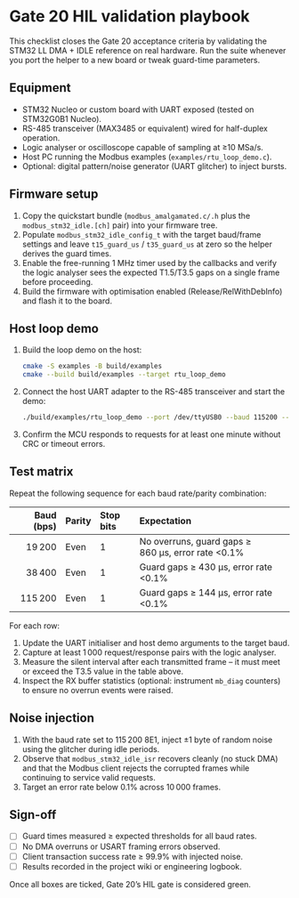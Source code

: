 # Gate 20 HIL validation playbook

This checklist closes the Gate 20 acceptance criteria by validating the
STM32 LL DMA + IDLE reference on real hardware. Run the suite whenever you
port the helper to a new board or tweak guard-time parameters.

## Equipment

- STM32 Nucleo or custom board with UART exposed (tested on STM32G0B1 Nucleo).
- RS-485 transceiver (MAX3485 or equivalent) wired for half-duplex operation.
- Logic analyser or oscilloscope capable of sampling at ≥10 MSa/s.
- Host PC running the Modbus examples (`examples/rtu_loop_demo.c`).
- Optional: digital pattern/noise generator (UART glitcher) to inject bursts.

## Firmware setup

1. Copy the quickstart bundle (`modbus_amalgamated.c/.h` plus the
   `modbus_stm32_idle.[ch]` pair) into your firmware tree.
2. Populate `modbus_stm32_idle_config_t` with the target baud/frame settings and
   leave `t15_guard_us` / `t35_guard_us` at zero so the helper derives the guard
   times.
3. Enable the free-running 1 MHz timer used by the callbacks and verify the
   logic analyser sees the expected T1.5/T3.5 gaps on a single frame before
   proceeding.
4. Build the firmware with optimisation enabled (Release/RelWithDebInfo) and
   flash it to the board.

## Host loop demo

1. Build the loop demo on the host:

   ```bash
   cmake -S examples -B build/examples
   cmake --build build/examples --target rtu_loop_demo
   ```

2. Connect the host UART adapter to the RS-485 transceiver and start the demo:

   ```bash
   ./build/examples/rtu_loop_demo --port /dev/ttyUSB0 --baud 115200 --parity even
   ```

3. Confirm the MCU responds to requests for at least one minute without CRC or
   timeout errors.

## Test matrix

Repeat the following sequence for each baud rate/parity combination:

| Baud (bps) | Parity | Stop bits | Expectation                                    |
|-----------:|:-------|:----------|:-----------------------------------------------|
| 19 200     | Even   | 1         | No overruns, guard gaps ≥ 860 µs, error rate <0.1% |
| 38 400     | Even   | 1         | Guard gaps ≥ 430 µs, error rate <0.1%          |
| 115 200    | Even   | 1         | Guard gaps ≥ 144 µs, error rate <0.1%          |

For each row:

1. Update the UART initialiser and host demo arguments to the target baud.
2. Capture at least 1 000 request/response pairs with the logic analyser.
3. Measure the silent interval after each transmitted frame – it must meet or
   exceed the T3.5 value in the table above.
4. Inspect the RX buffer statistics (optional: instrument `mb_diag` counters) to
   ensure no overrun events were raised.

## Noise injection

1. With the baud rate set to 115 200 8E1, inject ±1 byte of random noise using
   the glitcher during idle periods.
2. Observe that `modbus_stm32_idle_isr` recovers cleanly (no stuck DMA) and that
   the Modbus client rejects the corrupted frames while continuing to service
   valid requests.
3. Target an error rate below 0.1% across 10 000 frames.

## Sign-off

- [ ] Guard times measured ≥ expected thresholds for all baud rates.
- [ ] No DMA overruns or USART framing errors observed.
- [ ] Client transaction success rate ≥ 99.9% with injected noise.
- [ ] Results recorded in the project wiki or engineering logbook.

Once all boxes are ticked, Gate 20’s HIL gate is considered green.
